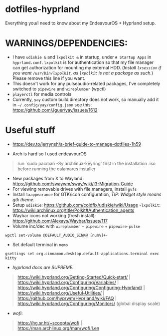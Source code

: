 # dotfiles-hyprland
Everything you/I need to know about my EndeavourOS + Hyprland setup.

# WARNINGS/DEPENDENCIES: 
- I have `udiskie &` and `lxpolkit &` in startup, under `# Startup Apps` in `hyprland.conf`. `lxpolkit` is for authentication so that my file manager can get authorization for mounting my external HDD. (*Install `lxsession` if you want `/usr/bin/lxpolkit`, as `lxpolkit` is not a package as such.*) Please remove this line if you want.
- This doesn't work for any pulseaudio-related packages, I've completely switched to `pipewire` and `wireplumber` (wpctl)
- `playerctl` for media controls
- Currently, `yay` custom build directory does not work, so manually add it in `~/.config/yay/config.json` see this: https://github.com/Jguer/yay/issues/1612

# Useful stuff

- https://dev.to/jerrynsh/a-brief-guide-to-manage-dotfiles-1h59

- Arch is hard so I used endeavourOS
> run `sudo pacman -Sy archlinux-keyring' first in the installation .iso before running the calamares installer
- New packages from X to Wayland: https://github.com/swaywm/sway/wiki/i3-Migration-Guide
- For viewing removable drives with file managers, install `gvfs`
- Install `lxappearance` for GTK/icon configuration, *TIP: Widget style means gtk theme.* 
- Setup `udiskie`: https://github.com/coldfix/udiskie/wiki/Usage
-`lxpolkit`: https://wiki.archlinux.org/title/Polkit#Authentication_agents
- Waybar icons not working (fresh install): https://github.com/Alexays/Waybar/issues/117
- Volume inc/dec with `wireplumber` + `pipewire` + `pipewire-pulse`
```
wpctl set-volume @DEFAULT_AUDIO_SINK@ [num%]+-
```
- Set default terminal in `nemo`
```
gsettings set org.cinnamon.desktop.default-applications.terminal exec kitty
```

- *hyprland docs are SUPREME.*
> https://wiki.hyprland.org/Getting-Started/Quick-start/ | 
> https://wiki.hyprland.org/Configuring/Variables/ | 
> https://wiki.hyprland.org/Configuring/Configuring-Hyprland/ | 
> https://wiki.hyprland.org/Useful-Utilities/ | 
> https://github.com/hyprwm/Hyprland/wiki/FAQ | 
> https://wiki.hyprland.org/Configuring/Monitors/ (global display scale)


- *wofi*:
> https://hg.sr.ht/~scoopta/wofi | https://man.archlinux.org/man/wofi.1.en
